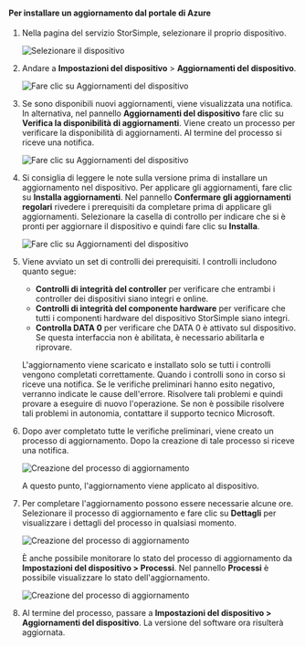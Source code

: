 <!--author=alkohli last changed: 08/04/17-->

#### <a name="to-install-an-update-from-the-azure-portal"></a>Per installare un aggiornamento dal portale di Azure

1. Nella pagina del servizio StorSimple, selezionare il proprio dispositivo.

    ![Selezionare il dispositivo](./media/storsimple-8000-install-update5-via-portal/update1.png)

2. Andare a **Impostazioni del dispositivo** > **Aggiornamenti del dispositivo**.

    ![Fare clic su Aggiornamenti del dispositivo](./media/storsimple-8000-install-update5-via-portal/update2.png)

2. Se sono disponibili nuovi aggiornamenti, viene visualizzata una notifica. In alternativa, nel pannello **Aggiornamenti del dispositivo** fare clic su **Verifica la disponibilità di aggiornamenti**. Viene creato un processo per verificare la disponibilità di aggiornamenti. Al termine del processo si riceve una notifica.

    ![Fare clic su Aggiornamenti del dispositivo](./media/storsimple-8000-install-update5-via-portal/update3.png)

3. Si consiglia di leggere le note sulla versione prima di installare un aggiornamento nel dispositivo. Per applicare gli aggiornamenti, fare clic su **Installa aggiornamenti**. Nel pannello **Confermare gli aggiornamenti regolari** rivedere i prerequisiti da completare prima di applicare gli aggiornamenti. Selezionare la casella di controllo per indicare che si è pronti per aggiornare il dispositivo e quindi fare clic su **Installa**.

    ![Fare clic su Aggiornamenti del dispositivo](./media/storsimple-8000-install-update5-via-portal/update4.png)

6. Viene avviato un set di controlli dei prerequisiti. I controlli includono quanto segue:
   
   * **Controlli di integrità del controller** per verificare che entrambi i controller dei dispositivi siano integri e online.
   * **Controlli di integrità del componente hardware** per verificare che tutti i componenti hardware del dispositivo StorSimple siano integri.
   * **Controlla DATA 0** per verificare che DATA 0 è attivato sul dispositivo. Se questa interfaccia non è abilitata, è necessario abilitarla e riprovare.

    L'aggiornamento viene scaricato e installato solo se tutti i controlli vengono completati correttamente. Quando i controlli sono in corso si riceve una notifica. Se le verifiche preliminari hanno esito negativo, verranno indicate le cause dell'errore. Risolvere tali problemi e quindi provare a eseguire di nuovo l'operazione. Se non è possibile risolvere tali problemi in autonomia, contattare il supporto tecnico Microsoft.

7. Dopo aver completato tutte le verifiche preliminari, viene creato un processo di aggiornamento. Dopo la creazione di tale processo si riceve una notifica.
   
    ![Creazione del processo di aggiornamento](./media/storsimple-8000-install-update5-via-portal/update6.png)
   
    A questo punto, l'aggiornamento viene applicato al dispositivo.

9. Per completare l'aggiornamento possono essere necessarie alcune ore. Selezionare il processo di aggiornamento e fare clic su **Dettagli** per visualizzare i dettagli del processo in qualsiasi momento.

    ![Creazione del processo di aggiornamento](./media/storsimple-8000-install-update5-via-portal/update8.png)

     È anche possibile monitorare lo stato del processo di aggiornamento da **Impostazioni del dispositivo > Processi**. Nel pannello **Processi** è possibile visualizzare lo stato dell'aggiornamento.

     ![Creazione del processo di aggiornamento](./media/storsimple-8000-install-update5-via-portal/update7.png)

10. Al termine del processo, passare a **Impostazioni del dispositivo > Aggiornamenti del dispositivo**. La versione del software ora risulterà aggiornata.

